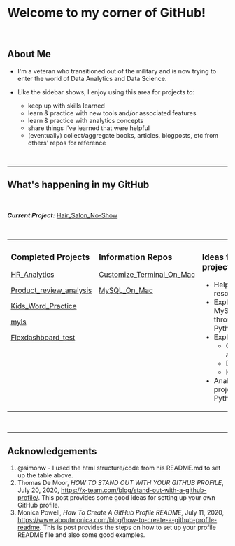 
# Welcome to my corner of GitHub!

<br>

## About Me

* I'm a veteran who transitioned out of the military and is now trying to enter the world of Data Analytics and Data Science.  

* Like the sidebar shows, I enjoy using this area for projects to:
    + keep up with skills learned
    + learn & practice with new tools and/or associated features
    + learn & practice with analytics concepts
    + share things I've learned that were helpful
    + (eventually) collect/aggregate books, articles, blogposts, etc from others' repos for reference

<br>

***

## What's happening in my GitHub

<br>

***Current Project:*** [Hair_Salon_No-Show](https://github.com/gconway012/Hair_Salon_No-Show)

<br>

<table><tr><td valign="top" width="33%">

### Completed Projects
<!-- completed_projects starts-->
[HR_Analytics](https://github.com/gconway012/HR_Analytics)

[Product_review_analysis](https://github.com/gconway012/Product_review_analysis)

[Kids_Word_Practice](https://github.com/gconway012/Kids_Word_Practice)

[myls](https://github.com/gconway012/myls)

[Flexdashboard_test](https://github.com/gconway012/Flexdashboard_test)
<!-- completed_projects ends -->
</td><td valign="top" width="33%">

### Information Repos
<!-- information_repos starts-->
[Customize_Terminal_On_Mac](https://github.com/gconway012/Customize_Terminal_On_Mac)

[MySQL_On_Mac](https://github.com/gconway012/MySQL_On_Mac)
<!-- information_repos ends-->
</td><td valign="top" width="33%">

### Ideas for future projects
<!-- future_projects starts -->
* Helpful resources/sites
* Explore using MySQL through Python
* Explore/study:
    + GitHub actions
    + Docker
    + Kubernetes
* Analytics project in Python
<!-- future_projects ends -->
</td></tr><table>

<br>

***

## Acknowledgements

1. @simonw - I used the html structure/code from his README.md to set up the table above.
2. Thomas De Moor, *HOW TO STAND OUT WITH YOUR GITHUB PROFILE*, July 20, 2020, https://x-team.com/blog/stand-out-with-a-github-profile/. This post provides some good ideas for setting up your own GitHub profile.
3. Monica Powell, *How To Create A GitHub Profile README*, July 11, 2020, https://www.aboutmonica.com/blog/how-to-create-a-github-profile-readme. This is post provides the steps on how to set up your profile README file and also some good examples.
